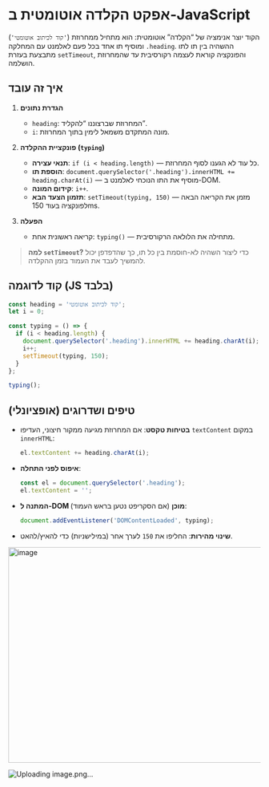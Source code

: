 

# אפקט הקלדה אוטומטית ב-JavaScript

הקוד יוצר אנימציה של “הקלדה” אוטומטית: הוא מתחיל ממחרוזת (`'קוד לכיתוב אוטומטי'`) ומוסיף תו אחד בכל פעם לאלמנט עם המחלקה `.heading`. ההשהיה בין תו לתו מתבצעת בעזרת `setTimeout`, והפונקציה קוראת לעצמה רקורסיבית עד שהמחרוזת הושלמה.

## איך זה עובד

1. **הגדרת נתונים**

   * `heading`: המחרוזת שברצוננו “להקליד”.
   * `i`: מונה המתקדם משמאל לימין בתוך המחרוזת.

2. **פונקציית ההקלדה (`typing`)**

   * **תנאי עצירה**: `if (i < heading.length)` — כל עוד לא הגענו לסוף המחרוזת.
   * **הוספת תו**: `document.querySelector('.heading').innerHTML += heading.charAt(i)` — מוסיף את התו הנוכחי לאלמנט ב-DOM.
   * **קידום המונה**: `i++`.
   * **תזמון הצעד הבא**: `setTimeout(typing, 150)` — מזמן את הקריאה הבאה לפונקציה בעוד 150ms.

3. **הפעלה**

   * קריאה ראשונית אחת: `typing()` — מתחילה את הלולאה הרקורסיבית.

> **למה `setTimeout`?**
> כדי ליצור השהיה לא-חוסמת בין כל תו, כך שהדפדפן יכול להמשיך לעבד את העמוד בזמן ההקלדה.

## קוד לדוגמה (JS בלבד)

```js
const heading = 'קוד לכיתוב אוטומטי';
let i = 0;

const typing = () => {
  if (i < heading.length) {
    document.querySelector('.heading').innerHTML += heading.charAt(i);
    i++;
    setTimeout(typing, 150);
  }
};

typing();
```

## טיפים ושדרוגים (אופציונלי)

* **בטיחות טקסט**: אם המחרוזת מגיעה ממקור חיצוני, העדיפו `textContent` במקום `innerHTML`:

  ```js
  el.textContent += heading.charAt(i);
  ```
* **איפוס לפני התחלה**:

  ```js
  const el = document.querySelector('.heading');
  el.textContent = '';
  ```
* **המתנה ל-DOM מוכן** (אם הסקריפט נטען בראש העמוד):

  ```js
  document.addEventListener('DOMContentLoaded', typing);
  ```
* **שינוי מהירות**: החליפו את `150` לערך אחר (במילישניות) כדי להאיץ/להאט.



<img width="1196" height="430" alt="image" src="https://github.com/user-attachments/assets/4612e2f8-5db3-4266-9c2f-9a2735d16cb6" />

![Uploading image.png…]()

